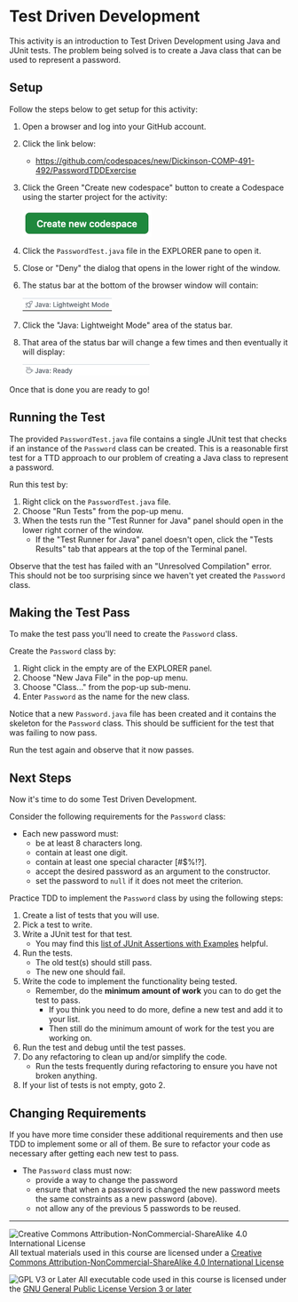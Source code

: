 # Test Driven Development

This activity is an introduction to Test Driven Development using Java and JUnit tests.  The problem being solved is to create a Java class that can be used to represent a password.

## Setup

Follow the steps below to get setup for this activity:

1. Open a browser and log into your GitHub account.
2. Click the link below:
   - https://github.com/codespaces/new/Dickinson-COMP-491-492/PasswordTDDExercise

3. Click the Green "Create new codespace" button to create a Codespace using the starter project for the activity:

    ![Create new Codesapce](images/tdd/CreateCodespace.png)

3. Click the `PasswordTest.java` file in the EXPLORER pane to open it.

4. Close or "Deny" the dialog that opens in the lower right of the window.

5. The status bar at the bottom of the browser window will contain:

   ![Java: Lightweight Mode](images/tdd/JavaLightweightMode.png)

6. Click the "Java: Lightweight Mode" area of the status bar.

7. That area of the status bar will change a few times and then eventually it will display:

   ![Java: Ready](images/tdd/JavaReady.png)

Once that is done you are ready to go!

## Running the Test

The provided `PasswordTest.java` file contains a single JUnit test that checks if an instance of the `Password` class can be created. This is a reasonable first test for a TTD approach to our problem of creating a Java class to represent a password.

Run this test by:
1. Right click on the `PasswordTest.java` file.
2. Choose "Run Tests" from the pop-up menu.
3. When the tests run the "Test Runner for Java" panel should open in the lower right corner of the window.
   - If the "Test Runner for Java" panel doesn't open, click the "Tests Results" tab that appears at the top of the Terminal panel.

Observe that the test has failed with an "Unresolved Compilation" error.  This should not be too surprising since we haven't yet created the `Password` class.

## Making the Test Pass

To make the test pass you'll need to create the `Password` class.  

Create the `Password` class by:
1. Right click in the empty are of the EXPLORER panel.
2. Choose "New Java File" in the pop-up menu.
3. Choose "Class..." from the pop-up sub-menu.
4. Enter `Password` as the name for the new class.

Notice that a new `Password.java` file has been created and it contains the skeleton for the `Password` class.  This should be sufficient for the test that was failing to now pass.

Run the test again and observe that it now passes.

## Next Steps

Now it's time to do some Test Driven Development.  

Consider the following requirements for the `Password` class:
- Each new password must:
  - be at least 8 characters long.
  - contain at least one digit.
  - contain at least one special character [#$%!?].
  - accept the desired password as an argument to the constructor.
  - set the password to `null` if it does not meet the criterion.

Practice TDD to implement the `Password` class by using the following steps:
1. Create a list of tests that you will use.
2. Pick a test to write.
3. Write a JUnit test for that test.
   - You may find this [list of JUnit Assertions with Examples](https://github.com/junit-team/junit4/wiki/Assertions) helpful.
4. Run the tests.
   - The old test(s) should still pass.
   - The new one should fail.
5. Write the code to implement the functionality being tested.
   - Remember, do the __minimum amount of work__ you can to do get the test to pass.
     - If you think you need to do more, define a new test and add it to your list.
     - Then still do the minimum amount of work for the test you are working on.
6. Run the test and debug until the test passes.
7. Do any refactoring to clean up and/or simplify the code.
   - Run the tests frequently during refactoring to ensure you have not broken anything.
8. If your list of tests is not empty, goto 2.

## Changing Requirements

If you have more time consider these additional requirements and then use TDD to implement some or all of them. Be sure to refactor your code as necessary after getting each new test to pass.

- The `Password` class must now:
  - provide a way to change the password
  - ensure that when a password is changed the new password meets the same constraints as a new password (above).
  - not allow any of the previous 5 passwords to be reused.


---

![Creative Commons Attribution-NonCommercial-ShareAlike 4.0 International License](https://i.creativecommons.org/l/by-nc-sa/4.0/88x31.png "Creative Commons Attribution-NonCommercial-ShareAlike 4.0 International License") All textual materials used in this course are licensed under a [Creative Commons Attribution-NonCommercial-ShareAlike 4.0 International License](http://creativecommons.org/licenses/by-nc-sa/4.0/)

![GPL V3 or Later](https://www.gnu.org/graphics/gplv3-or-later-sm.png "GPL V3 or later") All executable code used in this course is licensed under the [GNU General Public License Version 3 or later](https://www.gnu.org/licenses/gpl.txt)

